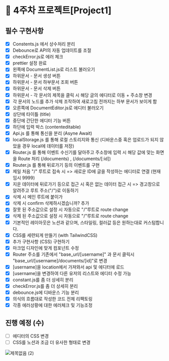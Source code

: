 # 📌 4주차 프로젝트[Project1]

## 필수 구현사항

- [x] Constents.js 에서 상수처리 분리
- [x] Debounce로 API의 자동 업데이트를 조절
- [x] checkError.js로 에러 체크
- [x] prettier 설정 완료
- [x] 왼쪽에 DocumentList.js로 리스트 불러오기
- [x] 하위문서 - 문서 생성 버튼
- [x] 하위문서 - 문서 하부문서 조회 버튼
- [x] 하위문서 - 문서 삭제 버튼
- [x] 하위문서 - 각 문서의 제목을 클릭 시 해당 글의 에디터로 이동 + 주소창 변경
- [x] 각 문서의 노드를 추가 삭제 조작하여 새로고침 전까지는 하부 문서가 보이게 함
- [x] 오른쪽에 DocumentEditor.js로 에디터 불러오기
- [x] 상단에 타이틀 (title)
- [x] 중단에 간단한 에디터 기능 버튼
- [x] 하단에 입력 박스 (contenteditable)
- [x] Api.js 를 통해 통신을 분리 (Asyne Await)
- [x] localStorage.js 를 통해 로컬 스토리지와 통신 (디바운스중 혹은 업로드가 되지 않았을 경우 local에 데이터를 저장)
- [x] Router.js 를 통해 이벤트 수신기를 달아주고 주소창에 입력 시 해당 값에 맞는 화면을 Route 처리 (/documents) , (/documents/[:id])
- [x] Router.js 를 통해 뒤로가기 등의 이벤트를 구현
- [x] 제일 처음 "/" 루트로 접속 시 => 새로운 ID에 글을 작성하는 에디터로 연결 (현재 임시 9999)
- [x] 지운 데이터에 뒤로가기 등으로 접근 시 혹은 없는 데이터 접근 시 => 경고창으로 알려주고 루트 주소("/")로 이동하기
- [x] 삭제 시 메인 루트에 붙이가
- [x] 삭제 시 confirm 삭제하시겠습니까? 추가
- [x] 잘못 된 주소값으로 설정 시 자동으로 "/"루트로 route change
- [x] 삭제 된 주소값으로 설정 시 자동으로 "/"루트로 route change
- [x] 기본적인 레이아웃은 노션과 같으며, 스타일링, 컬러값 등은 원하는대로 커스텀합니다.
- [x] CSS를 세련되게 만들기 (with TailwindCSS)
- [x] 추가 구현사항 (CSS) 구현하기
- [x] 마크업 디자인에 맞게 컴포넌트 수정
- [x] Router 주소를 기존에서 "base_url/[username]" 과 문서 클릭시 "base_url/[username]/documents/[id]"로 변경
- [x] [username]을 location에서 가져와서 api 및 에디터에 로드
- [x] [username]을 변경하여 다른 유저의 리스트와 에디터 수정 가능
- [x] constant.js를 좀 더 상세히 분리
- [x] checkError.js를 좀 더 상세히 분리
- [x] debounce.js에 디바운스 기능 분리
- [x] 의식의 흐름대로 작성한 코드 전체 리팩토링
- [x] 각종 에러상황에 대한 에러체크 및 기능조정

## 진행 예정 (수)

- [ ] 에디터의 CSS 변경
- [ ] CSS를 노션과 조금 더 유사한 형태로 변경

![제목없음 (2)](https://user-images.githubusercontent.com/97251710/200494997-0cec547b-d98a-47bd-a109-8b25a9dcac9d.png)
